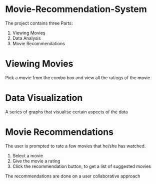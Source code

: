 # Movie-Recommendation-System

The project contains three Parts:
1. Viewing Movies
2. Data Analysis
3. Movie Recommendations

# Viewing Movies

Pick a movie from the combo box and view all the ratings of the movie

# Data Visualization

A series of graphs that visualise certain aspects of the data


# Movie Recommendations

The user is prompted to rate a few movies that he/she has watched.

1. Select a movie
2. Give the movie a rating
3. Click the recommendation button, to get a list of suggested movies

The recommendations are done on a user collaborative approach

